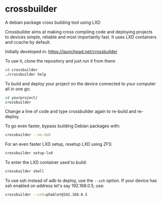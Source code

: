 # crossbuilder
A debian package cross building tool using LXD

Crossbuilder aims at making cross compiling code and deploying projects to devices simple, reliable and most importantly fast. It uses LXD containers and ccache by default.

Initially developed in: https://launchpad.net/crossbuilder

To use it, clone the repository and just run it from there:
```bash
cd crossbuilder
./crossbuilder help
```

To build and deploy your project on the device connected to your computer all in one go:
```bash
cd yourproject/
crossbuilder
```

Change a line of code and type crossbuilder again to re-build and re-deploy.

To go even faster, bypass building Debian packages with:
```bash
crossbuilder --no-deb
```

For an even faster LXD setup, resetup LXD using ZFS:
```bash
crossbuilder setup-lxd
```

To enter the LXD container used to build:
```bash
crossbuilder shell
```

To use ssh instead of adb to deploy, use the ```--ssh``` option. If your device has ssh enabled on address let's say 192.168.0.5, use:
```bash
crossbuilder --ssh=phablet@192.168.0.5
```
